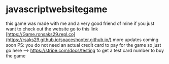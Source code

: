 # javascriptwebsitegame
this game was made with me and a very good friend of mine
if you just want to check out the website go to this link
[https://Game.ronsaks29.repl.co](https://rsaks29.github.io/spaceshooter.github.io/)
more updates coming soon
PS: you do not need an actual credit card to pay for the game so just go here --> https://stripe.com/docs/testing
to get a test card number to buy the game
